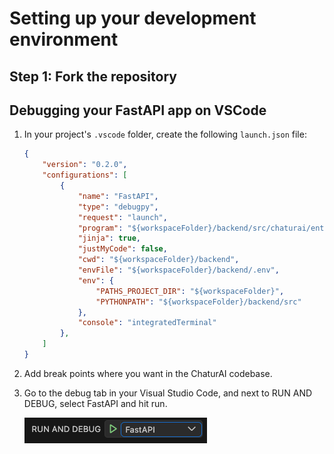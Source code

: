 # Setting up your development environment

## Step 1: Fork the repository



## Debugging your FastAPI app on VSCode

1. In your project's `.vscode` folder, create the following `launch.json` file:

    ```json
    {
        "version": "0.2.0",
        "configurations": [
            {
                "name": "FastAPI",
                "type": "debugpy",
                "request": "launch",
                "program": "${workspaceFolder}/backend/src/chaturai/entries/main.py",
                "jinja": true,
                "justMyCode": false,
                "cwd": "${workspaceFolder}/backend",
                "envFile": "${workspaceFolder}/backend/.env",
                "env": {
                    "PATHS_PROJECT_DIR": "${workspaceFolder}",
                    "PYTHONPATH": "${workspaceFolder}/backend/src"
                },
                "console": "integratedTerminal"
            },
        ]
    }
    ```

2. Add break points where you want in the ChaturAI codebase.
3. Go to the debug tab in your Visual Studio Code, and next to RUN AND DEBUG, select FastAPI and hit run.

    ![Next to RUN AND DEBUG, select FastAPI](../images/development/debug_dropdown.png)
